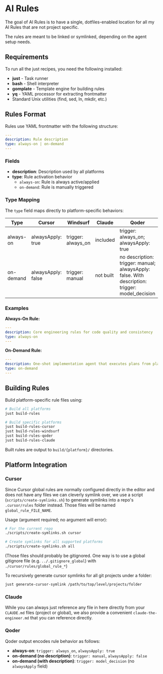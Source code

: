 # AI Rules

The goal of AI Rules is to have a single, dotfiles-enabled location for all my AI Rules that are not project specific.

The rules are meant to be linked or symlinked, depending on the agent setup needs.

## Requirements

To run all the just recipes, you need the following installed:

- **just** - Task runner
- **bash** - Shell interpreter
- **gomplate** - Template engine for building rules
- **yq** - YAML processor for extracting frontmatter
- Standard Unix utilities (find, sed, ln, mkdir, etc.)

## Rules Format

Rules use YAML frontmatter with the following structure:

```yaml
---
description: Rule description
type: always-on | on-demand
---
```

### Fields

- **description**: Description used by all platforms
- **type**: Rule activation behavior
  - `always-on`: Rule is always active/applied
  - `on-demand`: Rule is manually triggered

### Type Mapping

The `type` field maps directly to platform-specific behaviors:

| Type | Cursor | Windsurf | Claude | Qoder |
|------|---------|----------|------------|-------|
| always-on | alwaysApply: true | trigger: always_on | included | trigger: always_on; alwaysApply: true |
| on-demand | alwaysApply: false | trigger: manual | not built | no description: trigger: manual; alwaysApply: false. With description: trigger: model_decision |

### Examples

**Always-On Rule:**
```yaml
---
description: Core engineering rules for code quality and consistency
type: always-on
---
```

**On-Demand Rule:**
```yaml
---
description: One-shot implementation agent that executes plans from planning agents
type: on-demand
---
```

## Building Rules

Build platform-specific rule files using:

```bash
# Build all platforms
just build-rules

# Build specific platforms
just build-rules-cursor
just build-rules-windsurf
just build-rules-qoder
just build-rules-claude
```

Built rules are output to `build/{platform}/` directories.

## Platform Integration

### Cursor

Since Cursor global rules are normally configured directly in the editor and does not have any files we can cleverly symlink over, we use a script (`scripts/create-symlinks.sh`) to generate symlinks into a repo's `.cursor/rules` folder instead. Those files will be named `global_rule_FILE_NAME`.

Usage (argument required; no argument will error):
```bash
# For the current repo
./scripts/create-symlinks.sh cursor

# Create symlinks for all supported platforms
./scripts/create-symlinks.sh all
```

(Those files should probably be gitignored. One way is to use a global gitignore file (e.g. `../.gitignore_global`) with `./cursor/rules/global_rule_*`)

To recursively generate cursor symlinks for all git projects under a folder:
```bash
just generate-cursor-symlink /path/to/top/level/projects/folder
```

### Claude

While you can always just reference any file in here directly from your `CLAUDE.md` files (project or global), we also provide a convenient `claude-the-engineer.md` that you can reference directly.

### Qoder

Qoder output encodes rule behavior as follows:

- **always-on**: `trigger: always_on`, `alwaysApply: true`
- **on-demand (no description)**: `trigger: manual`, `alwaysApply: false`
- **on-demand (with description)**: `trigger: model_decision` (no `alwaysApply` field)